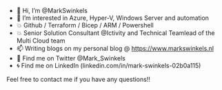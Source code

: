 - 👋 Hi, I’m @MarkSwinkels
- 💙 I’m interested in Azure, Hyper-V, Windows Server and automation
- 💥 Github / Terraform / Bicep / ARM / Powershell
- 💥 Senior Solution Consultant @Ictivity and Technical Teamlead of the Multi Cloud team
- 📫 Writing blogs on my personal blog @ https://www.markswinkels.nl
- 👀 Find me on Twitter @Mark_Swinkels
- 🌀 Find me on LinkedIn (linkedin.com/in/mark-swinkels-02b0a115)

Feel free to contact me if you have any questions!!

<!---
MarkSwinkels/MarkSwinkels is a ✨ special ✨ repository because its `README.md` (this file) appears on your GitHub profile.
You can click the Preview link to take a look at your changes.
--->
